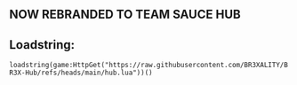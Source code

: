 ## NOW REBRANDED TO TEAM SAUCE HUB

## Loadstring:
```loadstring(game:HttpGet("https://raw.githubusercontent.com/BR3XALITY/BR3X-Hub/refs/heads/main/hub.lua"))()```
